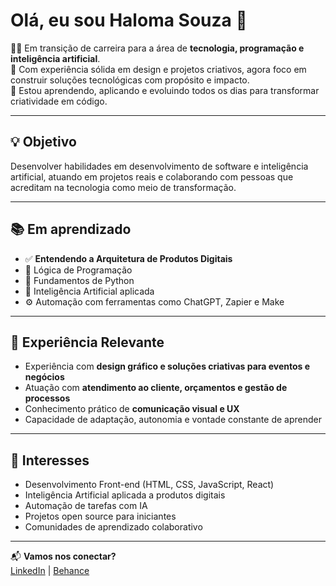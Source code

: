 # Olá, eu sou Haloma Souza 👋

👩‍💻 Em transição de carreira para a área de **tecnologia, programação e inteligência artificial**.  
🎨 Com experiência sólida em design e projetos criativos, agora foco em construir soluções tecnológicas com propósito e impacto.  
🚀 Estou aprendendo, aplicando e evoluindo todos os dias para transformar criatividade em código.

---

## 💡 Objetivo

Desenvolver habilidades em desenvolvimento de software e inteligência artificial, atuando em projetos reais e colaborando com pessoas que acreditam na tecnologia como meio de transformação.

---

## 📚 Em aprendizado

- ✅ **Entendendo a Arquitetura de Produtos Digitais**  
- 🔣 Lógica de Programação  
- 🐍 Fundamentos de Python  
- 🤖 Inteligência Artificial aplicada  
- ⚙️ Automação com ferramentas como ChatGPT, Zapier e Make  

---

## 🌱 Experiência Relevante

- Experiência com **design gráfico e soluções criativas para eventos e negócios**
- Atuação com **atendimento ao cliente, orçamentos e gestão de processos**
- Conhecimento prático de **comunicação visual e UX**
- Capacidade de adaptação, autonomia e vontade constante de aprender

---

## 🧠 Interesses

- Desenvolvimento Front-end (HTML, CSS, JavaScript, React)  
- Inteligência Artificial aplicada a produtos digitais  
- Automação de tarefas com IA  
- Projetos open source para iniciantes  
- Comunidades de aprendizado colaborativo

---

📬 **Vamos nos conectar?**  
[LinkedIn](https://www.linkedin.com/in/halomasouza) | [Behance](https://www.behance.net/halomavianna)
